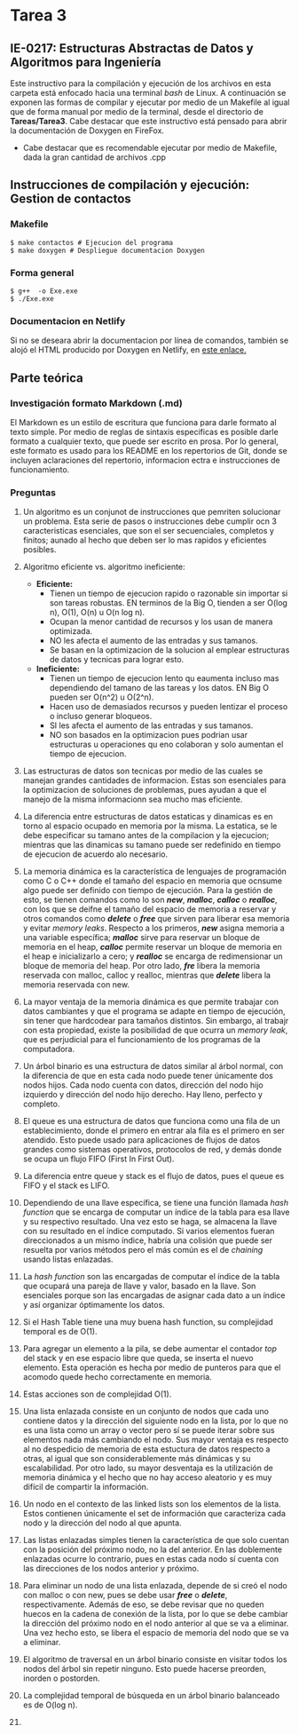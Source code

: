 # Tarea 3
## IE-0217: Estructuras Abstractas de Datos y Algoritmos para Ingeniería

Este instructivo para la compilación y ejecución de los archivos en esta carpeta está enfocado hacia una terminal _bash_ de Linux.  A continuación se exponen las formas de compilar y ejecutar por medio de un Makefile al igual que de forma manual por medio de la terminal, desde el directorio de **Tareas/Tarea3**. Cabe destacar que este instructivo está pensado para abrir la documentación de Doxygen en FireFox.

- Cabe destacar que es recomendable ejecutar por medio de Makefile, dada la gran cantidad de archivos .cpp

## Instrucciones de compilación y ejecución: Gestion de contactos
### Makefile
```
$ make contactos # Ejecucion del programa
$ make doxygen # Despliegue documentacion Doxygen
``` 

### Forma general

```
$ g++  -o Exe.exe
$ ./Exe.exe
``` 
### Documentacion en Netlify

Si no se deseara abrir la documentacion por línea de comandos, también se alojó el HTML producido por Doxygen en Netlify, en [este enlace.]()

## Parte teórica

### Investigación formato Markdown (.md)

El Markdown es un estilo de escritura que funciona para darle formato al texto simple. Por medio de reglas de sintaxis especificas es posible darle formato a cualquier texto, que puede ser escrito en prosa. Por lo general, este formato es usado para los README en los repertorios de Git, donde se incluyen aclaraciones del repertorio, informacion ectra e instrucciones de funcionamiento. 

### Preguntas

1. Un algoritmo es un conjunot de instrucciones que pemriten solucionar un problema. Esta serie de pasos o instrucciones debe cumplir ocn 3 caracteristicas esenciales, que son el ser secuenciales, completos y finitos; aunado al hecho que deben ser lo mas rapidos y eficientes posibles.

2.  Algoritmo eficiente vs. algoritmo ineficiente:
    - **Eficiente:** 
        - Tienen un tiempo de ejecucion rapido o razonable sin importar si son tareas robustas. EN terminos de la Big O, tienden a ser O(log n), O(1), O(n) u O(n log n).
        - Ocupan la menor cantidad de recursos y los usan de manera optimizada.
        - NO les afecta el aumento de las entradas y sus tamanos.
        - Se basan en la optimizacion de la solucion al emplear estructuras de datos y tecnicas para lograr esto.
    - **Ineficiente:**
        - Tienen un tiempo de ejecucion lento qu eaumenta incluso mas dependiendo del tamano de las tareas y los datos. EN Big O pueden ser O(n^2) u O(2^n).
        - Hacen uso de demasiados recursos y pueden lentizar el proceso o incluso generar bloqueos.
        - SI les afecta el aumento de las entradas y sus tamanos.
        - NO son basados en la optimizacion pues podrian usar estructuras u operaciones qu eno colaboran y solo aumentan el tiempo de ejecucion.
3. Las estructuras de datos son tecnicas por medio de las cuales se manejan grandes cantidades de informacion. Estas son esenciales para la optimizacion de soluciones de problemas, pues ayudan a que el manejo de la misma informacionn sea mucho mas eficiente.

4. La diferencia entre estructuras de datos estaticas y dinamicas es en torno al espacio ocupado en memoria por la misma. La estatica, se le debe especificar su tamano antes de la compilacion y la ejecucion; mientras que las dinamicas su tamano puede ser redefinido en tiempo de ejecucion de acuerdo  alo necesario. 
5. La memoria dinámica es la característica de lenguajes de programación como C o C++ donde el tamaño del espacio en memoria que ocnsume algo puede ser definido con tiempo de ejecución. Para la gestión de esto, se tienen comandos como lo son ***new***, ***malloc***, ***calloc*** o ***realloc***, con los que se deifne el tamaño del espacio de memoria a reservar y otros comandos como ***delete*** o ***free*** que sirven para liberar esa memoria y evitar _memory leaks_. Respecto a los primeros, ***new*** asigna memoria a una variable específica; ***malloc*** sirve para reservar un bloque de memoria en el heap, ***calloc*** permite reservar un bloque de memoria en el heap e inicializarlo a cero; y ***realloc*** se encarga de redimensionar un bloque de memoria del heap. Por otro lado, ***fre*** libera la memoria reservada con malloc, calloc y realloc, mientras que ***delete*** libera la memoria reservada con new.

6. La mayor ventaja de la memoria dinámica es que permite trabajar con datos cambiantes y que el programa se adapte en tiempo de ejecución, sin tener que hardcodear para tamaños distintos. Sin embargo, al trabajr con esta propiedad, existe la posibilidad de que ocurra un _memory leak_, que es perjudicial para el funcionamiento de los programas de la computadora. 

7.  Un árbol binario es una estructura de datos similar al árbol normal, con la diferencia de que en esta cada nodo puede tener únicamente dos nodos hijos. Cada nodo cuenta con datos, dirección del nodo hijo izquierdo y dirección del nodo hijo derecho. Hay lleno, perfecto y completo.

8. El queue es una estructura de datos que funciona como una fila de un establecimiento, donde el primero en entrar  ala fila es el primero en ser atendido. Esto puede usado para aplicaciones de flujos de datos grandes como sistemas operativos, protocolos de red, y demás donde se ocupa un flujo FIFO (First In First Out).

9. La diferencia entre queue y stack es el flujo de datos, pues el queue es FIFO y el stack es LIFO.

10. Dependiendo de una llave específica, se tiene una función llamada _hash function_ que se encarga de computar un índice de la tabla para esa llave y su respectivo resultado. Una vez esto se haga, se almacena la llave con su resultado en el índice computado. Si varios elementos fueran direccionados a un mismo índice, habría una colisión que puede ser resuelta por varios métodos pero el más común es el de _chaining_ usando listas enlazadas.

11. La _hash function_ son las encargadas de computar el índice de la tabla que ocupará una pareja de llave y valor, basado en la llave. Son esenciales porque son las encargadas de asignar cada dato a un índice y así organizar óptimamente los datos.

12. Si el Hash Table tiene una muy buena hash function, su complejidad temporal es de O(1).

13. Para agregar un elemento a la pila, se debe aumentar el contador _top_ del stack y en ese espacio libre que queda, se inserta el nuevo elemento. Esta operación es hecha por medio de punteros para que el acomodo quede hecho correctamente en memoria.

14. Estas acciones son de complejidad O(1).

15. Una lista enlazada consiste en un conjunto de nodos que cada uno contiene datos y la dirección del siguiente nodo en la lista, por lo que no es una lista como un array o vector pero sí se puede iterar sobre sus elementos nada más cambiando el nodo. Sus mayor ventaja es respecto al no despedicio de memoria de esta estuctura de datos respecto a otras, al igual que son considerablemente más dinámicas y su escalabilidad. Por otro lado, su mayor desventaja es la utilización de memoria dinámica y el hecho que no hay acceso aleatorio y es muy difícil de compartir la información.

16. Un nodo en el contexto de las linked lists son los elementos de la lista. Estos contienen únicamente el set de información que caracteriza cada nodo y la dirección del nodo al que apunta.

17. Las listas enlazadas simples tienen la característica de que solo cuentan con la posición del próximo nodo, no la del anterior. En las doblemente enlazadas ocurre lo contrario, pues en estas cada nodo sí cuenta con las direcciones de los nodos anterior y próximo.

18. Para eliminar un nodo de una lista enlazada, depende de si creó el nodo con malloc o con new, pues se debe usar ***free*** o ***delete***, respectivamente. Además de eso, se debe revisar que no queden huecos en la cadena de conexión de la lista, por lo que se debe cambiar la dirección del próximo nodo en el nodo anterior al que se va a eliminar. Una vez hecho esto, se libera el espacio de memoria del nodo que se va a eliminar.

19. El algoritmo de traversal en un árbol binario consiste en visitar todos los nodos del árbol sin repetir ninguno. Esto puede hacerse preorden, inorden o postorden.

20. La complejidad temporal de búsqueda en un árbol binario balanceado es de O(log n).
21. 
